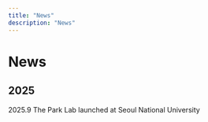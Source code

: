 ```yaml
---
title: "News"
description: "News"
---
```


# News

## 2025

2025.9 The Park Lab launched at Seoul National University